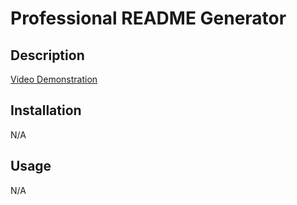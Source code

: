 # Professional README Generator
## Description
[Video Demonstration](https://watch.screencastify.com/v/0zXEYfuzRgOtNbtEZFyq)
## Installation
N/A
## Usage
N/A